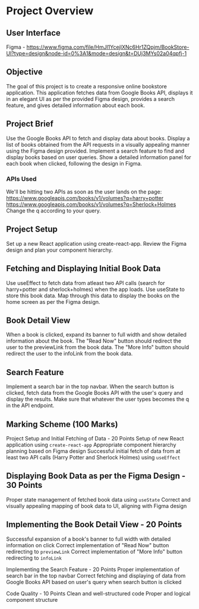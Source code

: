 # Project Overview

## User Interface
Figma - https://www.figma.com/file/HmJl1YcejIXNc6Hr1ZQpjm/BookStore-UI?type=design&node-id=0%3A1&mode=design&t=DUj3MYs02a04qpfj-1

## Objective
The goal of this project is to create a responsive online bookstore application. This application fetches data from Google Books API, displays it in an elegant UI as per the provided Figma design, provides a search feature, and gives detailed information about each book.

## Project Brief
  Use the Google Books API to fetch and display data about books.
  Display a list of books obtained from the API requests in a visually appealing manner using the Figma design provided.
  Implement a search feature to find and display books based on user queries.
  Show a detailed information panel for each book when clicked, following the design in Figma.
  ### APIs Used
  We'll be hitting two APIs as soon as the user lands on the page:
    https://www.googleapis.com/books/v1/volumes?q=harry+potter
    https://www.googleapis.com/books/v1/volumes?q=Sherlock+Holmes
    Change the q according to your query.
    
## Project Setup
  Set up a new React application using create-react-app.
  Review the Figma design and plan your component hierarchy.

## Fetching and Displaying Initial Book Data
  Use useEffect to fetch data from atleast two API calls (search for harry+potter and sherlock+holmes) when the app loads.
  Use useState to store this book data.
  Map through this data to display the books on the home screen as per the Figma design.

## Book Detail View
  When a book is clicked, expand its banner to full width and show detailed information about the book.
  The "Read Now" button should redirect the user to the previewLink from the book data.
  The "More Info" button should redirect the user to the infoLink from the book data.

## Search Feature
  Implement a search bar in the top navbar.
  When the search button is clicked, fetch data from the Google Books API with the user's query and display the results. Make sure that whatever the user types becomes the q in the API endpoint.

## Marking Scheme (100 Marks)
  Project Setup and Initial Fetching of Data - 20 Points
  Setup of new React application using `create-react-app`
  Appropriate component hierarchy planning based on Figma design
  Successful initial fetch of data from at least two API calls (Harry Potter and Sherlock Holmes) using `useEffect`

## Displaying Book Data as per the Figma Design - 30 Points
  Proper state management of fetched book data using `useState`
  Correct and visually appealing mapping of book data to UI, aligning with Figma design

## Implementing the Book Detail View - 20 Points
  Successful expansion of a book's banner to full width with detailed information on click
  Correct implementation of "Read Now" button redirecting to `previewLink`
  Correct implementation of "More Info" button redirecting to `infoLink`

Implementing the Search Feature - 20 Points
Proper implementation of search bar in the top navbar
Correct fetching and displaying of data from Google Books API based on user's query when search button is clicked

Code Quality - 10 Points
Clean and well-structured code
Proper and logical component structure
